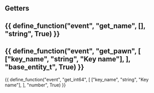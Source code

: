 ## Getters

{{ define_function("event", "get_name", [], "string", True) }}
---
{{ define_function("event", "get_pawn", [
    ["key_name", "string", "Key name"],
], "base_entity_t", True) }}
---
{{ define_function("event", "get_int64", [
    ["key_name", "string", "Key name"],
], "number", True) }}